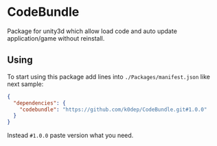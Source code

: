 # CodeBundle
Package for unity3d which allow load code and auto update application/game without reinstall.  

## Using
To start using this package add lines into `./Packages/manifest.json` like next sample:  
```json
{
  "dependencies": {
    "codebundle": "https://github.com/k0dep/CodeBundle.git#1.0.0"
  }
}
```
Instead `#1.0.0` paste version what you need.